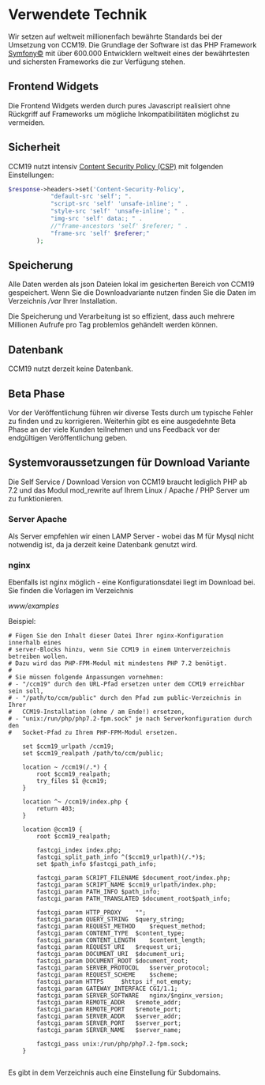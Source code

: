 # Verwendete Technik

Wir setzen auf weltweit millionenfach bewährte Standards bei der Umsetzung von CCM19. Die Grundlage der Software ist das PHP Framework [Symfony©](https://symfony.com/) mit über 600.000 Entwicklern weltweit eines der bewährtesten und sichersten Frameworks die zur Verfügung stehen.

## Frontend Widgets

Die Frontend Widgets werden durch pures Javascript realisiert ohne Rückgriff auf Frameworks um mögliche Inkompatibilitäten möglichst zu vermeiden.



## Sicherheit

CCM19 nutzt intensiv [Content Security Policy (CSP)](https://content-security-policy.com/) mit folgenden Einstellungen:

``` php
$response->headers->set('Content-Security-Policy',
			"default-src 'self'; ".
			"script-src 'self' 'unsafe-inline'; " .
			"style-src 'self' 'unsafe-inline'; " .
			"img-src 'self' data:; " .
			//"frame-ancestors 'self' $referer; " .
			"frame-src 'self' $referer;"
		);
```



## Speicherung

Alle Daten werden als json Dateien lokal im gesicherten Bereich von CCM19 gespeichert. Wenn Sie die Downloadvariante nutzen finden Sie die Daten im Verzeichnis */var*  Ihrer Installation. 

Die Speicherung und Verarbeitung ist so effizient, dass auch mehrere Millionen Aufrufe pro Tag problemlos gehändelt werden können.



## Datenbank

CCM19 nutzt derzeit keine Datenbank.



## Beta Phase

Vor der Veröffentlichung führen wir diverse Tests durch um typische Fehler zu finden und zu korrigieren. Weiterhin gibt es eine ausgedehnte Beta Phase an der viele Kunden teilnehmen und uns Feedback vor der endgültigen Veröffentlichung geben.



## Systemvoraussetzungen für Download Variante

Die Self Service / Download Version von CCM19 braucht lediglich PHP ab 7.2 und das Modul mod_rewrite auf Ihrem Linux / Apache / PHP Server um zu funktionieren. 

### Server Apache

Als Server empfehlen wir einen LAMP Server - wobei das M für Mysql nicht notwendig ist, da ja derzeit keine Datenbank genutzt wird.

### nginx

Ebenfalls ist nginx möglich - eine Konfigurationsdatei liegt im Download bei. Sie finden die Vorlagen im Verzeichnis

 *www/examples* 

Beispiel:

``` nginx
# Fügen Sie den Inhalt dieser Datei Ihrer nginx-Konfiguration innerhalb eines
# server-Blocks hinzu, wenn Sie CCM19 in einem Unterverzeichnis betreiben wollen.
# Dazu wird das PHP-FPM-Modul mit mindestens PHP 7.2 benötigt.
#
# Sie müssen folgende Anpassungen vornehmen:
# - "/ccm19" durch den URL-Pfad ersetzen unter dem CCM19 erreichbar sein soll,
# - "/path/to/ccm/public" durch den Pfad zum public-Verzeichnis in Ihrer
#   CCM19-Installation (ohne / am Ende!) ersetzen,
# - "unix:/run/php/php7.2-fpm.sock" je nach Serverkonfiguration durch den
#   Socket-Pfad zu Ihrem PHP-FPM-Modul ersetzen.

	set $ccm19_urlpath /ccm19;
	set $ccm19_realpath /path/to/ccm/public;

	location ~ /ccm19(/.*) {
		root $ccm19_realpath;
		try_files $1 @ccm19;
	}

	location ^~ /ccm19/index.php {
		return 403;
	}

	location @ccm19 {
		root $ccm19_realpath;

		fastcgi_index index.php;
		fastcgi_split_path_info ^($ccm19_urlpath)(/.*)$;
		set $path_info $fastcgi_path_info;
		
		fastcgi_param SCRIPT_FILENAME $document_root/index.php;
		fastcgi_param SCRIPT_NAME $ccm19_urlpath/index.php;
		fastcgi_param PATH_INFO $path_info;
		fastcgi_param PATH_TRANSLATED $document_root$path_info;

		fastcgi_param HTTP_PROXY	"";
		fastcgi_param QUERY_STRING	$query_string;
		fastcgi_param REQUEST_METHOD	$request_method;
		fastcgi_param CONTENT_TYPE	$content_type;
		fastcgi_param CONTENT_LENGTH	$content_length;
		fastcgi_param REQUEST_URI	$request_uri;
		fastcgi_param DOCUMENT_URI	$document_uri;
		fastcgi_param DOCUMENT_ROOT	$document_root;
		fastcgi_param SERVER_PROTOCOL	$server_protocol;
		fastcgi_param REQUEST_SCHEME	$scheme;
		fastcgi_param HTTPS		$https if_not_empty;
		fastcgi_param GATEWAY_INTERFACE	CGI/1.1;
		fastcgi_param SERVER_SOFTWARE	nginx/$nginx_version;
		fastcgi_param REMOTE_ADDR	$remote_addr;
		fastcgi_param REMOTE_PORT	$remote_port;
		fastcgi_param SERVER_ADDR	$server_addr;
		fastcgi_param SERVER_PORT	$server_port;
		fastcgi_param SERVER_NAME	$server_name;

		fastcgi_pass unix:/run/php/php7.2-fpm.sock;
	}


```

Es gibt in dem Verzeichnis auch eine Einstellung für Subdomains.

